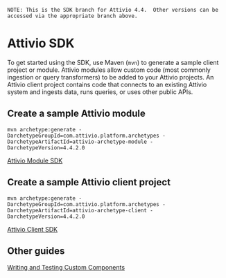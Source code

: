     NOTE: This is the SDK branch for Attivio 4.4.  Other versions can be accessed via the appropriate branch above.

# Attivio SDK
To get started using the SDK, use Maven (`mvn`) to generate a sample client project or module.  Attivio modules allow custom
code (most commonly ingestion or query transformers) to be added to your Attivio projects.  An Attivio client project contains
code that connects to an existing Attivio system and ingests data, runs queries, or uses other public APIs.

## Create a sample Attivio module

    mvn archetype:generate -DarchetypeGroupId=com.attivio.platform.archetypes -DarchetypeArtifactId=attivio-archetype-module -DarchetypeVersion=4.4.2.0

[Attivio Module SDK](https://github.com/attivio/sdk/blob/4.4/attivio_module_sdk.md)

## Create a sample Attivio client project

    mvn archetype:generate -DarchetypeGroupId=com.attivio.platform.archetypes -DarchetypeArtifactId=attivio-archetype-client -DarchetypeVersion=4.4.2.0

[Attivio Client SDK](https://github.com/attivio/sdk/blob/4.4/attivio_client_sdk.md)

## Other guides

[Writing and Testing Custom Components](https://github.com/attivio/sdk/blob/4.4/writing_and_testing_components.md)
